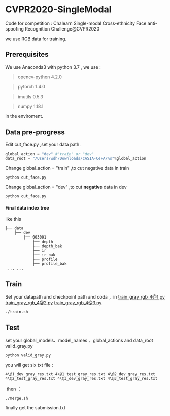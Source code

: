 # CVPR2020-SingleModal

Code for competition : Chalearn Single-modal Cross-ethnicity Face anti-spoofing Recognition Challenge@CVPR2020

we use RGB data for training.

## Prerequisites

We use Anaconda3 with python 3.7 , we use  :

> opencv-python  4.2.0

>  pytorch 1.4.0

>  imutils 0.5.3

>  numpy 1.18.1

in the enviroment.

## Data pre-progress

Edit cut_face.py ,set your data path. 

```python
global_action = "dev" #"train" or "dev"
data_root = "/Users/wdh/Downloads/CASIA-CeFA/%s"%global_action
```

Change global_action = "train" ,to cut negative data in train

```shell
python cut_face.py
```

Change global_action = "dev" ,to cut **negative** data in dev

```python
python cut_face.py
```

#### Final data index tree

like this

```shell
├── data
    ├── dev
        ├── 003001
            ├── depth
            ├── depth_bak
            ├── ir
            ├── ir_bak
            ├── profile
            ├── profile_bak	
 ... ...
```

## Train

Set your datapath and checkpoint path and coda ，in train_gray_rgb_4@1.py train_gray_rgb_4@2.py train_gray_rgb_4@3.py  

```shell
./train.sh
```

## Test

set your global_models、model_names 、global_actions and data_root  valid_gray.py

```shell
python valid_gray.py
```

you will  get six txt file :

 ```shell
4\@1_dev_gray_res.txt 4\@1_test_gray_res.txt 4\@2_dev_gray_res.txt 4\@2_test_gray_res.txt 4\@3_dev_gray_res.txt 4\@3_test_gray_res.txt
 ```

​	then ：

```shell
./merge.sh
```

finally get the submission.txt 